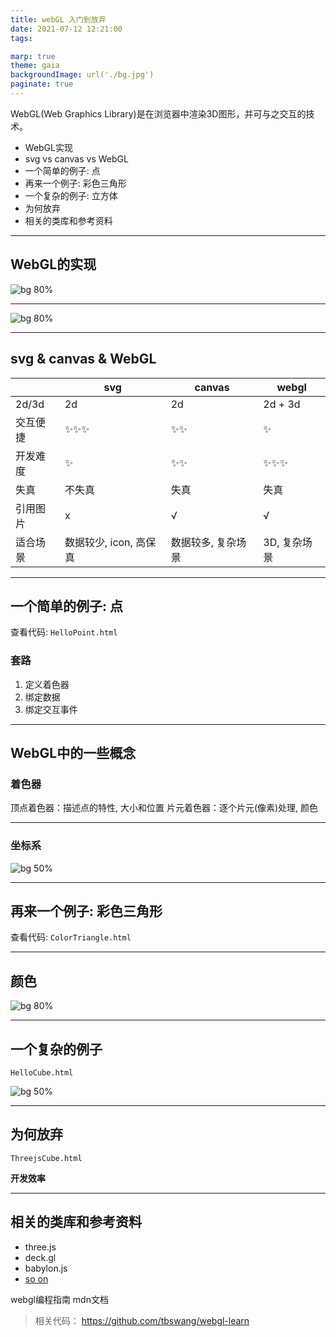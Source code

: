 ```yaml
---
title: webGL 入门到放弃
date: 2021-07-12 12:21:00
tags:

marp: true
theme: gaia
backgroundImage: url('./bg.jpg')
paginate: true
---
```


WebGL(Web Graphics Library)是在浏览器中渲染3D图形，并可与之交互的技术。

* WebGL实现
* svg vs canvas vs WebGL
* 一个简单的例子: 点
* 再来一个例子: 彩色三角形
* 一个复杂的例子: 立方体
* 为何放弃
* 相关的类库和参考资料


<!-- more -->

---

## WebGL的实现

![bg 80%](./1.render.png)

---
![bg 80%](./2.history.png)

---
## svg & canvas & WebGL
|            | svg                    | canvas             | webgl        |
| ---------- | ---------------------- | ------------------ | ------------ |
| 2d/3d      | 2d                     | 2d                 | 2d + 3d      |
| 交互便捷 | ✨✨✨                    | ✨✨                 | ✨            |
| 开发难度   | ✨                      | ✨✨                 | ✨✨✨          |
| 失真       | 不失真                 | 失真               | 失真         |
| 引用图片   | x                      | √                  | √            |
| 适合场景   | 数据较少, icon, 高保真 | 数据较多, 复杂场景 | 3D, 复杂场景 |

<!-- 
  svg例子 https://codepen.io/arcticben/pen/zZaRqQ
  canvas例子 https://codepen.io/arcticben/pen/OWYyeo
-->

---
## 一个简单的例子: 点

查看代码: `HelloPoint.html`

### 套路
1. 定义着色器
2. 绑定数据
3. 绑定交互事件

--- 
## WebGL中的一些概念

### 着色器
  顶点着色器：描述点的特性, 大小和位置
  片元着色器：逐个片元(像素)处理, 颜色

<!--
  要使用webgl必须使用着色器, 在js中以字符串的形式声明
  着色器有两种
  实际是一种叫做glsl es的语言
-->

---

### 坐标系
![bg 50%](./coord.png)

<!-- 
  canvas中坐标系是二维的, 左上角为(0,0)
  WebGL中的坐标系是三维的, 坐标原点在中间. 右手坐标系
-->

---
## 再来一个例子: 彩色三角形 

查看代码: `ColorTriangle.html`


---
## 颜色

![bg 80%](./varying.jpg)

--- 
## 一个复杂的例子

`HelloCube.html`

![bg 50%](./cube.png)

---

## 为何放弃
`ThreejsCube.html`

**开发效率**

---

## 相关的类库和参考资料

- three.js
- deck.gl
- babylon.js
- [so on](https://gist.github.com/dmnsgn/76878ba6903cf15789b712464875cfdc)


webgl编程指南
mdn文档

> 相关代码： https://github.com/tbswang/webgl-learn